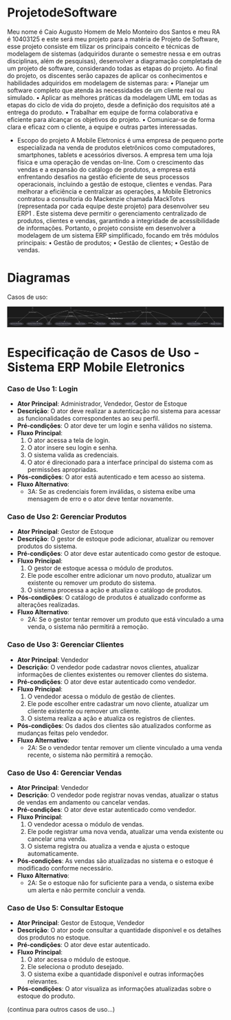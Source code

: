 # ProjetodeSoftware


Meu nome é Caio Augusto Homem de Melo Monteiro dos Santos e meu RA é 10403125 e este será meu projeto para a matéria de Projeto de Software, esse projeto consiste em tilizar os principais conceito e técnicas de modelagem de sistemas (adquiridos durante o
semestre nessa e em outras disciplinas, além de pesquisas), desenvolver a diagramação
completada de um projeto de software, considerando todas as etapas do projeto.
Ao final do projeto, os discentes serão capazes de aplicar os conhecimentos e habilidades
adquiridos em modelagem de sistemas para:
• Planejar um software completo que atenda às necessidades de um cliente real ou
simulado.
• Aplicar as melhores práticas da modelagem UML em todas as etapas do ciclo de vida do
projeto, desde a definição dos requisitos até a entrega do produto.
• Trabalhar em equipe de forma colaborativa e eficiente para alcançar os objetivos do
projeto.
• Comunicar-se de forma clara e eficaz com o cliente, a equipe e outras partes interessadas.
- Escopo do projeto
A Mobile Eletronics é uma empresa de pequeno porte especializada na venda de produtos
eletrônicos como computadores, smartphones, tablets e acessórios diversos. A empresa tem uma
loja física e uma operação de vendas on-line. Com o crescimento das vendas e a expansão do
catálogo de produtos, a empresa está enfrentando desafios na gestão eficiente de seus processos
operacionais, incluindo a gestão de estoque, clientes e vendas.
Para melhorar a eficiência e centralizar as operações, a Mobile Eletronics contratou a consultoria do
Mackenzie chamada MackTotvs (representada por cada equipe deste projeto) para desenvolver seu
ERP1
. Este sistema deve permitir o gerenciamento centralizado de produtos, clientes e vendas,
garantindo a integridade de acessibilidade de informações.
Portanto, o projeto consiste em desenvolver a modelagem de um sistema ERP simplificado, focando
em três módulos principais:
• Gestão de produtos;
• Gestão de clientes;
• Gestão de vendas.



# Diagramas

Casos de uso:

![Diagrama de Caso de Uso](diagramacasosdeuso.png)


# Especificação de Casos de Uso - Sistema ERP Mobile Eletronics

### Caso de Uso 1: Login
- **Ator Principal**: Administrador, Vendedor, Gestor de Estoque
- **Descrição**: O ator deve realizar a autenticação no sistema para acessar as funcionalidades correspondentes ao seu perfil.
- **Pré-condições**: O ator deve ter um login e senha válidos no sistema.
- **Fluxo Principal**:
  1. O ator acessa a tela de login.
  2. O ator insere seu login e senha.
  3. O sistema valida as credenciais.
  4. O ator é direcionado para a interface principal do sistema com as permissões apropriadas.
- **Pós-condições**: O ator está autenticado e tem acesso ao sistema.
- **Fluxo Alternativo**:
  - 3A: Se as credenciais forem inválidas, o sistema exibe uma mensagem de erro e o ator deve tentar novamente.

### Caso de Uso 2: Gerenciar Produtos
- **Ator Principal**: Gestor de Estoque
- **Descrição**: O gestor de estoque pode adicionar, atualizar ou remover produtos do sistema.
- **Pré-condições**: O ator deve estar autenticado como gestor de estoque.
- **Fluxo Principal**:
  1. O gestor de estoque acessa o módulo de produtos.
  2. Ele pode escolher entre adicionar um novo produto, atualizar um existente ou remover um produto do sistema.
  3. O sistema processa a ação e atualiza o catálogo de produtos.
- **Pós-condições**: O catálogo de produtos é atualizado conforme as alterações realizadas.
- **Fluxo Alternativo**:
  - 2A: Se o gestor tentar remover um produto que está vinculado a uma venda, o sistema não permitirá a remoção.

### Caso de Uso 3: Gerenciar Clientes
- **Ator Principal**: Vendedor
- **Descrição**: O vendedor pode cadastrar novos clientes, atualizar informações de clientes existentes ou remover clientes do sistema.
- **Pré-condições**: O ator deve estar autenticado como vendedor.
- **Fluxo Principal**:
  1. O vendedor acessa o módulo de gestão de clientes.
  2. Ele pode escolher entre cadastrar um novo cliente, atualizar um cliente existente ou remover um cliente.
  3. O sistema realiza a ação e atualiza os registros de clientes.
- **Pós-condições**: Os dados dos clientes são atualizados conforme as mudanças feitas pelo vendedor.
- **Fluxo Alternativo**:
  - 2A: Se o vendedor tentar remover um cliente vinculado a uma venda recente, o sistema não permitirá a remoção.

### Caso de Uso 4: Gerenciar Vendas
- **Ator Principal**: Vendedor
- **Descrição**: O vendedor pode registrar novas vendas, atualizar o status de vendas em andamento ou cancelar vendas.
- **Pré-condições**: O ator deve estar autenticado como vendedor.
- **Fluxo Principal**:
  1. O vendedor acessa o módulo de vendas.
  2. Ele pode registrar uma nova venda, atualizar uma venda existente ou cancelar uma venda.
  3. O sistema registra ou atualiza a venda e ajusta o estoque automaticamente.
- **Pós-condições**: As vendas são atualizadas no sistema e o estoque é modificado conforme necessário.
- **Fluxo Alternativo**:
  - 2A: Se o estoque não for suficiente para a venda, o sistema exibe um alerta e não permite concluir a venda.

### Caso de Uso 5: Consultar Estoque
- **Ator Principal**: Gestor de Estoque, Vendedor
- **Descrição**: O ator pode consultar a quantidade disponível e os detalhes dos produtos no estoque.
- **Pré-condições**: O ator deve estar autenticado.
- **Fluxo Principal**:
  1. O ator acessa o módulo de estoque.
  2. Ele seleciona o produto desejado.
  3. O sistema exibe a quantidade disponível e outras informações relevantes.
- **Pós-condições**: O ator visualiza as informações atualizadas sobre o estoque do produto.

(continua para outros casos de uso...)


